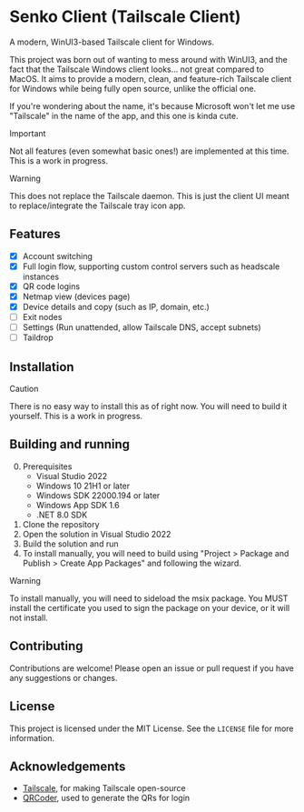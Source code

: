 # Senko Client (Tailscale Client)
A modern, WinUI3-based Tailscale client for Windows.

This project was born out of wanting to mess around with WinUI3, and the fact that the Tailscale Windows client looks... not great compared to MacOS.
It aims to provide a modern, clean, and feature-rich Tailscale client for Windows while being fully open source, unlike the official one.

If you're wondering about the name, it's because Microsoft won't let me use "Tailscale" in the name of the app, and this one is kinda cute.

> [!IMPORTANT]  
> Not all features (even somewhat basic ones!) are implemented at this time. This is a work in progress.

> [!WARNING]
> This does not replace the Tailscale daemon. This is just the client UI meant to replace/integrate the Tailscale tray icon app.

## Features
- [x] Account switching
- [x] Full login flow, supporting custom control servers such as headscale instances
- [x] QR code logins
- [x] Netmap view (devices page)
- [x] Device details and copy (such as IP, domain, etc.)
- [ ] Exit nodes
- [ ] Settings (Run unattended, allow Tailscale DNS, accept subnets)
- [ ] Taildrop

## Installation

> [!CAUTION]
> There is no easy way to install this as of right now. You will need to build it yourself. This is a work in progress.

## Building and running
0. Prerequisites
   - Visual Studio 2022
   - Windows 10 21H1 or later
   - Windows SDK 22000.194 or later
   - Windows App SDK 1.6
   - .NET 8.0 SDK
1. Clone the repository
2. Open the solution in Visual Studio 2022
3. Build the solution and run
4. To install manually, you will need to build using "Project > Package and Publish > Create App Packages" and following the wizard.

> [!WARNING]
> To install manually, you will need to sideload the msix package. You MUST install the certificate you used to sign the package on your device, or it will not install.

## Contributing
Contributions are welcome! Please open an issue or pull request if you have any suggestions or changes.

## License
This project is licensed under the MIT License. See the `LICENSE` file for more information.

## Acknowledgements
- [Tailscale](https://tailscale.com), for making Tailscale open-source
- [QRCoder](https://github.com/codebude/QRCoder), used to generate the QRs for login